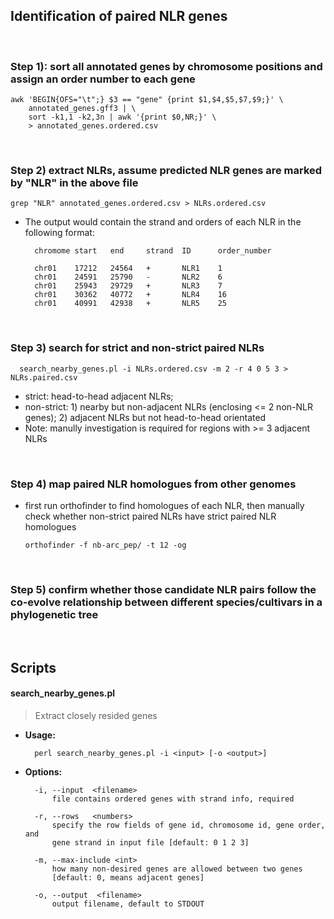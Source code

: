 
## Identification of paired NLR genes

<br />

### Step 1): sort all annotated genes by chromosome positions and assign an order number to each gene
    awk 'BEGIN{OFS="\t";} $3 == "gene" {print $1,$4,$5,$7,$9;}' \
        annotated_genes.gff3 | \
        sort -k1,1 -k2,3n | awk '{print $0,NR;}' \
        > annotated_genes.ordered.csv

<br />

### Step 2) extract NLRs, assume predicted NLR genes are marked by "NLR" in the above file
    grep "NLR" annotated_genes.ordered.csv > NLRs.ordered.csv

* The output would contain the strand and orders of each NLR in the following format:
        
        chromome start   end     strand  ID      order_number
        
        chr01    17212   24564   +       NLR1    1
        chr01    24591   25790   -       NLR2    6
        chr01    25943   29729   +       NLR3    7
        chr01    30362   40772   +       NLR4    16
        chr01    40991   42938   +       NLR5    25

<br />


### Step 3) search for strict and non-strict paired NLRs

      search_nearby_genes.pl -i NLRs.ordered.csv -m 2 -r 4 0 5 3 > NLRs.paired.csv

* strict: head-to-head adjacent NLRs;
* non-strict: 1) nearby but non-adjacent NLRs (enclosing <= 2 non-NLR genes); 2) adjacent NLRs but not head-to-head orientated
* Note: manully investigation is required for regions with >= 3 adjacent NLRs
 
<br />



### Step 4) map paired NLR homologues from other genomes
* first run orthofinder to find homologues of each NLR, then manually check whether non-strict paired NLRs have strict paired NLR homologues

      orthofinder -f nb-arc_pep/ -t 12 -og

<br />

### Step 5) confirm whether those candidate NLR pairs follow the co-evolve relationship between different species/cultivars in a phylogenetic tree

<br />


## Scripts


#### search_nearby_genes.pl   
> Extract closely resided genes 

* **Usage:**

        perl search_nearby_genes.pl -i <input> [-o <output>]

* **Options:**

        -i, --input  <filename>
            file contains ordered genes with strand info, required

        -r, --rows   <numbers>
            specify the row fields of gene id, chromosome id, gene order, and
            gene strand in input file [default: 0 1 2 3]

        -m, --max-include <int>
            how many non-desired genes are allowed between two genes
            [default: 0, means adjacent genes]

        -o, --output  <filename>
            output filename, default to STDOUT

<br />
